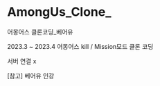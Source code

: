 # AmongUs_Clone_
 어몽어스 클론코딩_베어유

 2023.3 ~ 2023.4
 어몽어스 kill / Mission모드 클론 코딩

 서버 연결 x

 [참고] 베어유 인강
